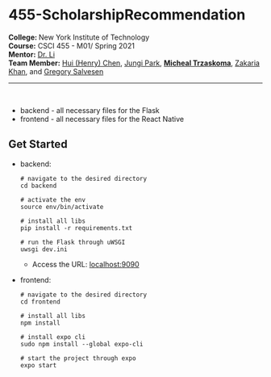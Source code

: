 # 455-ScholarshipRecommendation

<b>College: </b>New York Institute of Technology<br>
<b>Course:</b> CSCI 455 - M01/ Spring 2021<br>
<b>Mentor:</b> <a href="https://www.nyit.edu/bio/wli20">Dr. Li</a><br>
<b>Team Member:</b> <a href="https://hchen98.github.io/">Hui (Henry) Chen</a>, <a href="https://github.com/byjungy93">Jungi Park</a>, <b><a href="https://github.com/MichaelTrzaskoma">Micheal Trzaskoma</a></b>, <a href="https://github.com/THeKhanMann">Zakaria Khan</a>, and <a href="https://github.com/Greg-Salvesen2">Gregory Salvesen</a>

---

<br>

* backend - all necessary files for the Flask
* frontend - all necessary files for the React Native

## Get Started

* backend:
    
    ```
    # navigate to the desired directory
    cd backend

    # activate the env
    source env/bin/activate

    # install all libs
    pip install -r requirements.txt

    # run the Flask through uWSGI
    uwsgi dev.ini
    ```

    - Access the URL: <a href="localhost:9090">localhost:9090</a>

* frontend:

    ```
    # navigate to the desired directory
    cd frontend

    # install all libs
    npm install

    # install expo cli
    sudo npm install --global expo-cli

    # start the project through expo
    expo start
    ```



